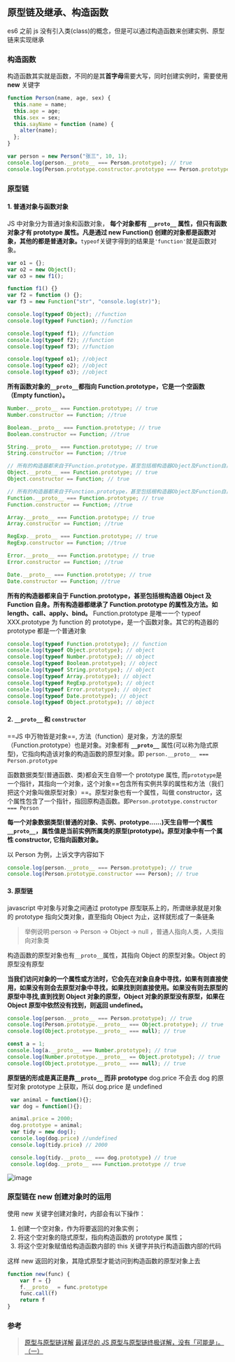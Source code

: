 ## 原型链及继承、构造函数

es6 之前 js 没有引入类(class)的概念，但是可以通过构造函数来创建实例、原型链来实现继承

### 构造函数

构造函数其实就是函数，不同的是其**首字母**需要大写，同时创建实例时，需要使用 **new** 关键字

```js
function Person(name, age, sex) {
  this.name = name;
  this.age = age;
  this.sex = sex;
  this.sayName = function (name) {
    alter(name);
  };
}

var person = new Person("张三", 10, 1);
console.log(person.__proto__ === Person.prototype); // true
console.log(Person.prototype.constructor.prototype === Person.prototype); // true
```

### 原型链

#### 1. **普通对象与函数对象**

JS 中对象分为普通对象和函数对象， **每个对象都有 `__proto__` 属性，但只有函数对象才有 prototype 属性。凡是通过 new Function() 创建的对象都是函数对象，其他的都是普通对象。**`typeof`关键字得到的结果是`'function'`就是函数对象。

```js
var o1 = {};
var o2 = new Object();
var o3 = new f1();

function f1() {}
var f2 = function () {};
var f3 = new Function("str", "console.log(str)");

console.log(typeof Object); //function
console.log(typeof Function); //function

console.log(typeof f1); //function
console.log(typeof f2); //function
console.log(typeof f3); //function

console.log(typeof o1); //object
console.log(typeof o2); //object
console.log(typeof o3); //object
```

**所有函数对象的`__proto__`都指向 Function.prototype，它是一个空函数（Empty function）。**

```js
Number.__proto__ === Function.prototype; // true
Number.constructor == Function; //true

Boolean.__proto__ === Function.prototype; // true
Boolean.constructor == Function; //true

String.__proto__ === Function.prototype; // true
String.constructor == Function; //true

// 所有的构造器都来自于Function.prototype，甚至包括根构造器Object及Function自身
Object.__proto__ === Function.prototype; // true
Object.constructor == Function; // true

// 所有的构造器都来自于Function.prototype，甚至包括根构造器Object及Function自身
Function.__proto__ === Function.prototype; // true
Function.constructor == Function; //true

Array.__proto__ === Function.prototype; // true
Array.constructor == Function; //true

RegExp.__proto__ === Function.prototype; // true
RegExp.constructor == Function; //true

Error.__proto__ === Function.prototype; // true
Error.constructor == Function; //true

Date.__proto__ === Function.prototype; // true
Date.constructor == Function; //true
```

**所有的构造器都来自于 Function.prototype，甚至包括根构造器 Object 及 Function 自身。所有构造器都继承了 Function.prototype 的属性及方法。如 length、call、apply、bind。** Function.prototype 是唯一一个 typeof XXX.prototype 为 function 的 prototype，是一个函数对象。其它的构造器的 prototype 都是一个普通对象

```js
console.log(typeof Function.prototype); // function
console.log(typeof Object.prototype); // object
console.log(typeof Number.prototype); // object
console.log(typeof Boolean.prototype); // object
console.log(typeof String.prototype); // object
console.log(typeof Array.prototype); // object
console.log(typeof RegExp.prototype); // object
console.log(typeof Error.prototype); // object
console.log(typeof Date.prototype); // object
console.log(typeof Object.prototype); // object
```

#### 2. **`__proto__` 和 `constructor`**

==JS 中万物皆是对象==, 方法（function）是对象，方法的原型（Function.prototype）也是对象。对象都有 **`__proto__`** 属性(可以称为隐式原型)，它指向构造该对象的构造函数的原型对象。即 `person.__proto__ === Person.prototype`

函数数据类型(普通函数、类)都会天生自带一个 prototype 属性, 而`prototype`是一个指针，其指向一个对象，这个对象==包含所有实例共享的属性和方法（我们把这个对象叫做原型对象）==。原型对象也有一个属性，叫做 constructor，这个属性包含了一个指针，指回原构造函数。即`Person.prototype.constructor === Person`

**每一个对象数据类型(普通的对象、实例、prototype......)天生自带一个属性`__proto__`，属性值是当前实例所属类的原型(prototype)。原型对象中有一个属性 constructor, 它指向函数对象。**

以 Person 为例，上诉文字内容如下

```js
console.log(person.__proto__ === Person.prototype); // true
console.log(Person.prototype.constructor === Person); // true
```

#### 3. **原型链**

javascript 中对象与对象之间通过 prototype 原型联系上的，所谓继承就是对象的 prototype 指向父类对象，直至指向 Object 为止，这样就形成了一条链条

> 举例说明:person → Person → Object → null ，普通人指向人类，人类指向对象类

构造函数的原型对象也有`__proto__`属性，其指向 Object 的原型对象。Object 的原型没有原型

**当我们访问对象的一个属性或方法时，它会先在对象自身中寻找，如果有则直接使用，如果没有则会去原型对象中寻找，如果找到则直接使用。如果没有则去原型的原型中寻找,直到找到 Object 对象的原型，Object 对象的原型没有原型，如果在 Object 原型中依然没有找到，则返回 undefined。**

```js
console.log(person.__proto__ === Person.prototype); // true
console.log(Person.prototype.__proto__ === Object.prototype); // true
console.log(Object.prototype.__proto__ === null); // true

const a = 1;
console.log(a.__proto__ === Number.prototype); // true
console.log(Number.prototype.__proto__ == Object.prototype); // true
console.log(Object.prototype.__proto__ === null); // true
```

**原型链的形成是真正是靠`__proto__` 而非 prototype**
dog.price 不会去 dog 的原型对象 prototype 上获取，所以 dog.price 是 undefined

```js
 var animal = function(){};
 var dog = function(){};

 animal.price = 2000;
 dog.prototype = animal;
 var tidy = new dog();
 console.log(dog.price) //undefined
 console.log(tidy.price) // 2000

 console.log(tidy.__proto__ === dog.prototype) // true
 console.log(dog.__proto__ === Function.prototype // true
```

![image](https://note.youdao.com/yws/public/resource/12537ab7dc12e637ba1f9f27f2622828/xmlnote/WEBRESOURCE109e695dea8b1caeacc37f27afe17597/3668)

### 原型链在 new 创建对象时的运用

使用 new 关键字创建对象时，内部会有以下操作：

1. 创建一个空对象，作为将要返回的对象实例；
1. 将这个空对象的隐式原型，指向构造函数的 prototype 属性；
1. 将这个空对象赋值给构造函数内部的 this 关键字并执行构造函数内部的代码

这样 new 返回的对象，其隐式原型才能访问到构造函数的原型对象上去

```js
function new(func) {
    var f = {}
    f.__proto__ = func.prototype
    func.call(f)
    return f
}
```

### 参考

> [原型与原型链详解](https://www.jianshu.com/p/ddaa5179cda6)
> [最详尽的 JS 原型与原型链终极详解，没有「可能是」。（一）](https://www.jianshu.com/p/dee9f8b14771)
